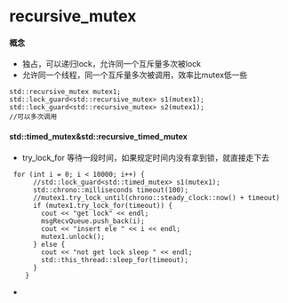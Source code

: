 # recursive_mutex

#### 概念
* 独占，可以递归lock，允许同一个互斥量多次被lock
* 允许同一个线程，同一个互斥量多次被调用，效率比mutex低一些

```
std::recursive_mutex mutex1;
std::lock_guard<std::recursive_mutex> s1(mutex1);
std::lock_guard<std::recursive_mutex> s2(mutex1);
//可以多次调用
```

#### std::timed_mutex&std::recursive_timed_mutex
* try_lock_for  等待一段时间，如果规定时间内没有拿到锁，就直接走下去

```
 for (int i = 0; i < 10000; i++) {
      //std::lock_guard<std::timed_mutex> s1(mutex1);
      std::chrono::milliseconds timeout(100);
      //mutex1.try_lock_until(chrono::steady_clock::now() + timeout)
      if (mutex1.try_lock_for(timeout)) {
        cout << "get lock" << endl;
        msgRecvQueue.push_back(i);
        cout << "insert ele " << i << endl;
        mutex1.unlock();
      } else {
        cout << "not get lock sleep " << endl;
        std::this_thread::sleep_for(timeout);
      }
    }
```
* 

